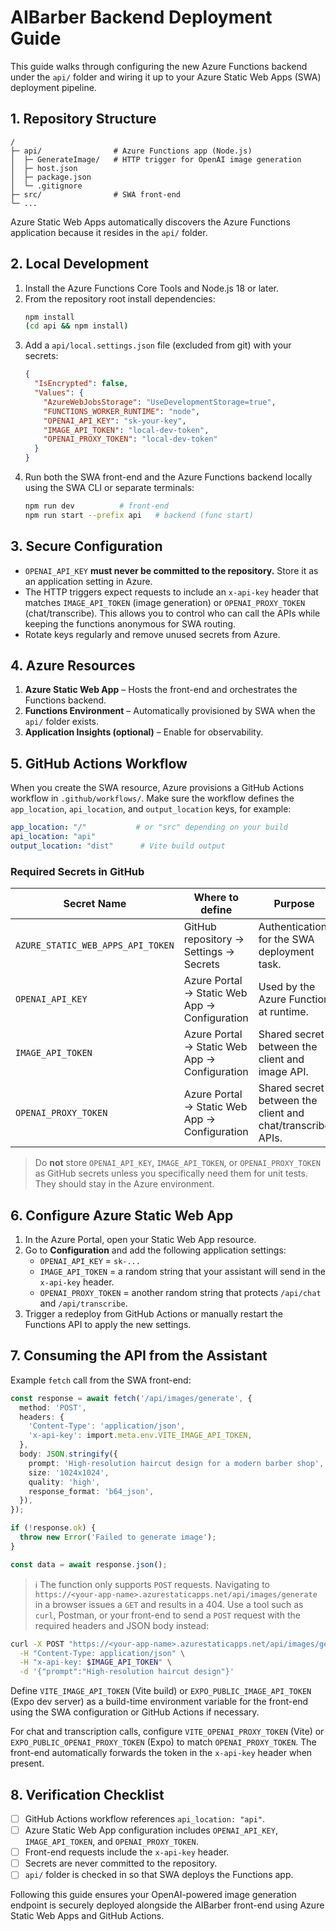 # AIBarber Backend Deployment Guide

This guide walks through configuring the new Azure Functions backend under the `api/` folder and wiring it up to your Azure Static Web Apps (SWA) deployment pipeline.

## 1. Repository Structure

```
/
├─ api/                # Azure Functions app (Node.js)
│  ├─ GenerateImage/   # HTTP trigger for OpenAI image generation
│  ├─ host.json
│  ├─ package.json
│  └─ .gitignore
├─ src/                # SWA front-end
└─ ...
```

Azure Static Web Apps automatically discovers the Azure Functions application because it resides in the `api/` folder.

## 2. Local Development

1. Install the Azure Functions Core Tools and Node.js 18 or later.
2. From the repository root install dependencies:
   ```bash
   npm install
   (cd api && npm install)
   ```
3. Add a `api/local.settings.json` file (excluded from git) with your secrets:
   ```json
   {
     "IsEncrypted": false,
     "Values": {
       "AzureWebJobsStorage": "UseDevelopmentStorage=true",
       "FUNCTIONS_WORKER_RUNTIME": "node",
       "OPENAI_API_KEY": "sk-your-key",
       "IMAGE_API_TOKEN": "local-dev-token",
       "OPENAI_PROXY_TOKEN": "local-dev-token"
     }
   }
   ```
4. Run both the SWA front-end and the Azure Functions backend locally using the SWA CLI or separate terminals:
   ```bash
   npm run dev          # front-end
   npm run start --prefix api   # backend (func start)
   ```

## 3. Secure Configuration

- `OPENAI_API_KEY` **must never be committed to the repository.** Store it as an application setting in Azure.
- The HTTP triggers expect requests to include an `x-api-key` header that matches `IMAGE_API_TOKEN` (image generation) or
  `OPENAI_PROXY_TOKEN` (chat/transcribe). This allows you to control who can call the APIs while keeping the functions
  anonymous for SWA routing.
- Rotate keys regularly and remove unused secrets from Azure.

## 4. Azure Resources

1. **Azure Static Web App** – Hosts the front-end and orchestrates the Functions backend.
2. **Functions Environment** – Automatically provisioned by SWA when the `api/` folder exists.
3. **Application Insights (optional)** – Enable for observability.

## 5. GitHub Actions Workflow

When you create the SWA resource, Azure provisions a GitHub Actions workflow in `.github/workflows/`. Make sure the workflow defines the `app_location`, `api_location`, and `output_location` keys, for example:

```yaml
app_location: "/"           # or "src" depending on your build
api_location: "api"
output_location: "dist"      # Vite build output
```

### Required Secrets in GitHub

| Secret Name                   | Where to define                          | Purpose                                     |
| ----------------------------- | ---------------------------------------- | ------------------------------------------- |
| `AZURE_STATIC_WEB_APPS_API_TOKEN` | GitHub repository → Settings → Secrets    | Authentication for the SWA deployment task. |
| `OPENAI_API_KEY`              | Azure Portal → Static Web App → Configuration | Used by the Azure Function at runtime.      |
| `IMAGE_API_TOKEN`             | Azure Portal → Static Web App → Configuration | Shared secret between the client and image API. |
| `OPENAI_PROXY_TOKEN`          | Azure Portal → Static Web App → Configuration | Shared secret between the client and chat/transcribe APIs. |

> Do **not** store `OPENAI_API_KEY`, `IMAGE_API_TOKEN`, or `OPENAI_PROXY_TOKEN` as GitHub secrets unless you specifically need them for unit tests. They should stay in the Azure environment.

## 6. Configure Azure Static Web App

1. In the Azure Portal, open your Static Web App resource.
2. Go to **Configuration** and add the following application settings:
   - `OPENAI_API_KEY` = `sk-...`
   - `IMAGE_API_TOKEN` = a random string that your assistant will send in the `x-api-key` header.
   - `OPENAI_PROXY_TOKEN` = another random string that protects `/api/chat` and `/api/transcribe`.
3. Trigger a redeploy from GitHub Actions or manually restart the Functions API to apply the new settings.

## 7. Consuming the API from the Assistant

Example `fetch` call from the SWA front-end:

```ts
const response = await fetch('/api/images/generate', {
  method: 'POST',
  headers: {
    'Content-Type': 'application/json',
    'x-api-key': import.meta.env.VITE_IMAGE_API_TOKEN,
  },
  body: JSON.stringify({
    prompt: 'High-resolution haircut design for a modern barber shop',
    size: '1024x1024',
    quality: 'high',
    response_format: 'b64_json',
  }),
});

if (!response.ok) {
  throw new Error('Failed to generate image');
}

const data = await response.json();
```

> ℹ️ The function only supports `POST` requests. Navigating to
> `https://<your-app-name>.azurestaticapps.net/api/images/generate` in a
> browser issues a `GET` and results in a 404. Use a tool such as
> `curl`, Postman, or your front-end to send a `POST` request with the
> required headers and JSON body instead:

```bash
curl -X POST "https://<your-app-name>.azurestaticapps.net/api/images/generate" \
  -H "Content-Type: application/json" \
  -H "x-api-key: $IMAGE_API_TOKEN" \
  -d '{"prompt":"High-resolution haircut design"}'
```

Define `VITE_IMAGE_API_TOKEN` (Vite build) or `EXPO_PUBLIC_IMAGE_API_TOKEN` (Expo dev server) as a build-time environment variable for the front-end using the SWA configuration or GitHub Actions if necessary.

For chat and transcription calls, configure `VITE_OPENAI_PROXY_TOKEN` (Vite) or `EXPO_PUBLIC_OPENAI_PROXY_TOKEN` (Expo) to match `OPENAI_PROXY_TOKEN`. The front-end automatically forwards the token in the `x-api-key` header when present.

## 8. Verification Checklist

- [ ] GitHub Actions workflow references `api_location: "api"`.
- [ ] Azure Static Web App configuration includes `OPENAI_API_KEY`, `IMAGE_API_TOKEN`, and `OPENAI_PROXY_TOKEN`.
- [ ] Front-end requests include the `x-api-key` header.
- [ ] Secrets are never committed to the repository.
- [ ] `api/` folder is checked in so that SWA deploys the Functions app.

Following this guide ensures your OpenAI-powered image generation endpoint is securely deployed alongside the AIBarber front-end using Azure Static Web Apps and GitHub Actions.
